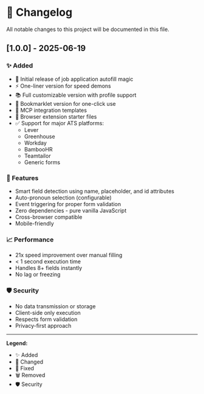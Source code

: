 # 📝 Changelog

All notable changes to this project will be documented in this file.

## [1.0.0] - 2025-06-19

### ✨ Added
- 🚀 Initial release of job application autofill magic
- ⚡ One-liner version for speed demons
- 📚 Full customizable version with profile support
- 🔖 Bookmarklet version for one-click use
- 🤖 MCP integration templates
- 🔧 Browser extension starter files
- ✅ Support for major ATS platforms:
  - Lever
  - Greenhouse
  - Workday
  - BambooHR
  - Teamtailor
  - Generic forms

### 🎯 Features
- Smart field detection using name, placeholder, and id attributes
- Auto-pronoun selection (configurable)
- Event triggering for proper form validation
- Zero dependencies - pure vanilla JavaScript
- Cross-browser compatible
- Mobile-friendly

### 📈 Performance
- 21x speed improvement over manual filling
- < 1 second execution time
- Handles 8+ fields instantly
- No lag or freezing

### 🛡️ Security
- No data transmission or storage
- Client-side only execution
- Respects form validation
- Privacy-first approach

---

**Legend:**
- ✨ Added
- 🔧 Changed  
- 🐛 Fixed
- 🗑️ Removed
- 🛡️ Security